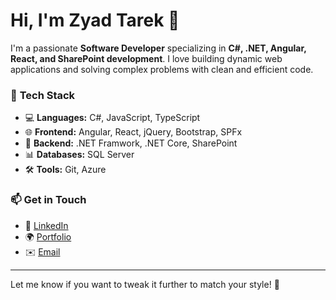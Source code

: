 # Hi, I'm Zyad Tarek 👋

I'm a passionate **Software Developer** specializing in **C#, .NET, Angular, React, and SharePoint development**. I love building dynamic web applications and solving complex problems with clean and efficient code.

### 🚀 **Tech Stack**
- 💻 **Languages:** C#, JavaScript, TypeScript
- 🌐 **Frontend:** Angular, React, jQuery, Bootstrap, SPFx
- 🔧 **Backend:** .NET Framwork, .NET Core, SharePoint
- 📊 **Databases:** SQL Server
- 🛠️ **Tools:** Git, Azure  

### 📫 **Get in Touch**
- 💼 [LinkedIn](https://www.linkedin.com/in/zyad-tarek-16a76613b/)
- 🌍 [Portfolio](https://zyad-tarek.vercel.app/)
- ✉️ [Email](mailto:zyad.tarek@gmail.com)

---

Let me know if you want to tweak it further to match your style! 🚀

